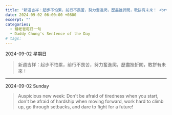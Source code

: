 ```yaml
---
title: "新週吉祥：起步不怕累，前行不畏苦，努力奮進爬，歷盡挫折闖，敢拼有未來！ <br> Auspicious new week: Don't be afraid of tiredness when you start, don't be afraid of hardship when moving forward, work hard to climb up, go through setbacks, and dare to fight for a future!"
date: 2024-09-02 06:00:00 +0800
excerpt: ""
categories:
  - 鍾老爸每日一句
  - Daddy Chung's Sentence of the Day
# tags:
---
```


2024-09-02 星期日

> 新週吉祥：起步不怕累，前行不畏苦，努力奮進爬，歷盡挫折闖，敢拼有未來！

---

2024-09-02 Sunday

> Auspicious new week: Don't be afraid of tiredness when you start, don't be afraid of hardship when moving forward, work hard to climb up, go through setbacks, and dare to fight for a future!
